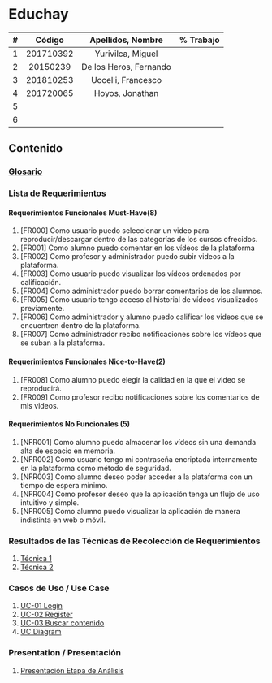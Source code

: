 # Educhay

|  **#** | **Código** | **Apellidos, Nombre** | **% Trabajo** |
| :---: | :---: | :---: | :---: |
|  1 | 201710392  | Yurivilca, Miguel |  |
|  2 | 20150239 |De los Heros, Fernando  |  |
|  3 | 201810253 | Uccelli, Francesco |  |
|  4 | 201720065 | Hoyos, Jonathan   |
|  5 |  |  |  |
|  6 |  |  |  |

## Contenido
### [Glosario](docs/glossary.md)
### Lista de Requerimientos 
#### Requerimientos Funcionales Must-Have(8)
1. [FR000] Como usuario puedo seleccionar un video para reproducir/descargar dentro de las categorías de los cursos ofrecidos.
2. [FR001] Como alumno puedo comentar en los vídeos de la plataforma
3. [FR002] Como profesor y administrador puedo subir videos a la plataforma.
4. [FR003] Como usuario puedo visualizar los vídeos ordenados por calificación.
5. [FR004] Como administrador puedo borrar comentarios de los alumnos. 
6. [FR005] Como usuario  tengo acceso al historial de vídeos visualizados previamente.
7. [FR006] Como administrador y alumno puedo calificar los videos que se encuentren dentro de la plataforma.
8. [FR007] Como administrador recibo notificaciones sobre los vídeos que se suban a la plataforma.


#### Requerimientos Funcionales Nice-to-Have(2)
1. [FR008] Como alumno puedo elegir la calidad en la que el video se reproducirá.
2. [FR009] Como profesor recibo notificaciones sobre los comentarios de mis videos.

#### Requerimientos No Funcionales (5)
1. [NFR001] Como alumno puedo almacenar los vídeos sin una demanda alta de espacio en memoria.
2. [NFR002] Como usuario tengo mi contraseña encriptada internamente en la plataforma como método de seguridad.
3. [NFR003] Como alumno deseo poder acceder a la plataforma con un tiempo de espera mínimo.
4. [NFR004] Como profesor deseo que la aplicación tenga un flujo de uso intuitivo y simple.
5. [NFR005] Como alumno puedo visualizar la aplicación de manera indistinta en web o móvil.

### Resultados de las Técnicas de Recolección de Requerimientos
1. [Técnica 1](docs/analysis/tecnica1.md)
1. [Técnica 2](docs/analysis/tecnica2.md)

### Casos de Uso / Use Case
1. [UC-01 Login](docs/analysis/UC01.md)
2. [UC-02 Register](docs/analysis/UC02.md)
3. [UC-03 Buscar contenido](docs/analysis/UC03.md)
4. [UC Diagram](docs/analysis/UC_Diagram.md)

### Presentation / Presentación
1. [Presentación Etapa de Análisis](docs/analysis/presentation.pdf)
